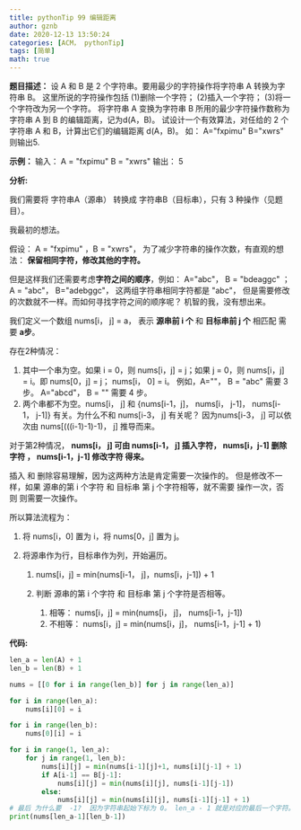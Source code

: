```yaml
---
title: pythonTip 99 编辑距离
author: gznb
date: 2020-12-13 13:50:24
categories: [ACM， pythonTip]
tags: [简单]
math: true
---
```


**题目描述：**
设 A 和 B 是 2 个字符串。要用最少的字符操作将字符串 A 转换为字符串 B。
这里所说的字符操作包括
(1)删除一个字符；
(2)插入一个字符；
(3)将一个字符改为另一个字符。
将字符串 A 变换为字符串 B 所用的最少字符操作数称为字符串 A 到 B 的编辑距离，记为d(A，B)。
试设计一个有效算法，对任给的 2 个字符串 A 和 B，计算出它们的编辑距离 d(A，B)。
如：
A="fxpimu"
B="xwrs"
则输出5.

**示例：**
输入：
A = "fxpimu"
B = "xwrs"
输出：
5

**分析:**

我们需要将 字符串A（源串）  转换成 字符串B（目标串），只有 3 种操作（见题目）。



我最初的想法。

假设： A = "fxpimu" ，B = "xwrs"， 为了减少字符串的操作次数，有直观的想法： **保留相同字符，修改其他的字符。**

但是这样我们还需要考虑**字符之间的顺序**，例如： A="abc"， B = "bdeaggc" ； A = "abc"， B="adebggc"， 这两组字符串相同字符都是  "abc"， 但是需要修改的次数就不一样。而如何寻找字符之间的顺序呢？  机智的我，没有想出来。



我们定义一个数组 nums[i， j] = a， 表示 **源串前 i 个** 和 **目标串前 j 个** 相匹配 需要 **a步**。



存在2种情况：

1. 其中一个串为空。如果 i = 0，则 nums[i，j] = j；如果 j = 0，则 nums[i，j] = i。即 nums[0，j] = j； nums[i， 0] = i。 例如，A=""， B = "abc" 需要 3 步。 A="abcd"，  B = "" 需要 4 步。
2. 两个串都不为空。nums[i， j] 和 {nums[i-1，j]， nums[i， j-1]， nums[i-1， j-1]} 有关。为什么不和 nums[i-3， j] 有关呢？ 因为nums[i-3， j] 可以依次由 nums[(((i-1)-1)-1)， j] 推导而来。

对于第2种情况， **nums[i， j] 可由 nums[i-1， j] 插入字符， nums[i，j-1] 删除字符 ， nums[i-1，j-1] 修改字符 得来。**

插入 和 删除容易理解，因为这两种方法是肯定需要一次操作的。 但是修改不一样，如果 源串的第 i  个字符  和 目标串 第 j 个字符相等，就不需要 操作一次，否则 则需要一次操作。



所以算法流程为：

1. 将 nums[i，0] 置为 i，将 nums[0，j] 置为 j。

2. 将源串作为行，目标串作为列，开始遍历。

   1. nums[i，j] = min(nums[i-1， j]，nums[i，j-1]) + 1

   2. 判断 源串的第 i  个字符  和 目标串 第 j 个字符是否相等。

      1. 相等： nums[i，j] = min(nums[i， j]， nums[i-1，j-1])
      2. 不相等： nums[i，j] = min(nums[i，j]， nums[i-1，j-1] + 1)

      



**代码:**

```python
len_a = len(A) + 1
len_b = len(B) + 1

nums = [[0 for i in range(len_b)] for j in range(len_a)]

for i in range(len_a):
    nums[i][0] = i

for i in range(len_b):
    nums[0][i] = i

for i in range(1, len_a):
    for j in range(1, len_b):
        nums[i][j] = min(nums[i-1][j]+1, nums[i][j-1] + 1)
        if A[i-1] == B[j-1]:
            nums[i][j] = min(nums[i][j], nums[i-1][j-1])
        else:
            nums[i][j] = min(nums[i][j], nums[i-1][j-1] + 1)
# 最后 为什么要  -1?  因为字符串起始下标为 0。 len_a - 1 就是对应的最后一个字符。
print(nums[len_a-1][len_b-1])
```
